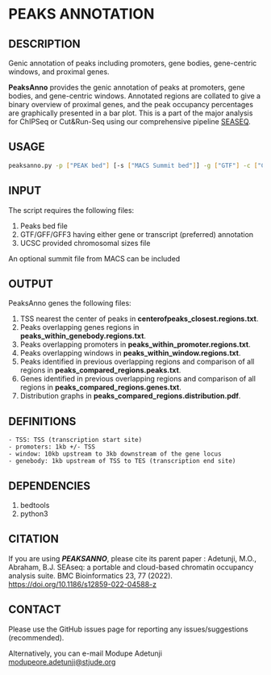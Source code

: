 # PEAKS ANNOTATION

## DESCRIPTION

Genic annotation of peaks including promoters, gene bodies, gene-centric windows, and proximal genes.

**PeaksAnno** provides the genic annotation of peaks at promoters, gene bodies, and gene-centric windows.
Annotated regions are collated to give a binary overview of proximal genes, and the peak occupancy 
percentages are graphically presented in a bar plot.
This is a part of the major analysis for ChIPSeq or Cut&Run-Seq using our comprehensive pipeline [SEASEQ](https://github.com/stjude/seaseq/).

## USAGE
``` bash
peaksanno.py -p ["PEAK bed"] [-s ["MACS Summit bed"]] -g ["GTF"] -c ["CHROM SIZES"]
```
## INPUT
The script requires the following files:
1. Peaks bed file
2. GTF/GFF/GFF3 having either gene or transcript (preferred) annotation
3. UCSC provided chromosomal sizes file

An optional summit file from MACS can be included

## OUTPUT
PeaksAnno genes the following files:
1. TSS nearest the center of peaks in **centerofpeaks_closest.regions.txt**.
2. Peaks overlapping genes regions in **peaks_within_genebody.regions.txt**.
3. Peaks overlapping promoters in **peaks_within_promoter.regions.txt**.
4. Peaks overlapping windows in **peaks_within_window.regions.txt**.
5. Peaks identified in previous overlapping regions and comparison of all regions in **peaks_compared_regions.peaks.txt**.
6. Genes identified in previous overlapping regions and comparison of all regions in **peaks_compared_regions.genes.txt**.
7. Distribution graphs in **peaks_compared_regions.distribution.pdf**.

## DEFINITIONS
	- TSS: TSS (transcription start site)
	- promoters: 1kb +/- TSS
	- window: 10kb upstream to 3kb downstream of the gene locus
	- genebody: 1kb upstream of TSS to TES (transcription end site)

## DEPENDENCIES
1. bedtools
2. python3

## CITATION
If you are using ***PEAKSANNO***, please cite its parent paper : 
Adetunji, M.O., Abraham, B.J. SEAseq: a portable and cloud-based chromatin occupancy analysis suite. BMC Bioinformatics 23, 77 (2022). https://doi.org/10.1186/s12859-022-04588-z

## CONTACT

Please use the GitHub issues page for reporting any issues/suggestions (recommended). 

Alternatively, you can e-mail Modupe Adetunji <modupeore.adetunji@stjude.org>

